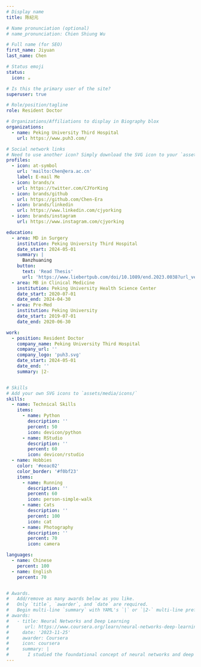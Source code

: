 ```yaml
---
# Display name
title: 陈纪元

# Name pronunciation (optional)
# name_pronunciation: Chien Shiung Wu

# Full name (for SEO)
first_name: Jiyuan
last_name: Chen

# Status emoji
status:
  icon: ☕️

# Is this the primary user of the site?
superuser: true

# Role/position/tagline
role: Resident Doctor

# Organizations/Affiliations to display in Biography blox
organizations:
  - name: Peking University Third Hospital
    url: https://www.puh3.com/

# Social network links
# Need to use another icon? Simply download the SVG icon to your `assets/media/icons/` folder.
profiles:
  - icon: at-symbol
    url: 'mailto:Chen@era.ac.cn'
    label: E-mail Me
  - icon: brands/x
    url: https://twitter.com/CJYorKing
  - icon: brands/github
    url: https://github.com/Chen-Era
  - icon: brands/linkedin
    url: https://www.linkedin.com/cjyorking
  - icon: brands/instagram
    url: https://www.instagram.com/cjyorking

education:
  - area: MD in Surgery
    institution: Peking University Third Hospital
    date_start: 2024-05-01
    summary: |
      Banzhuaning
    button:
      text: 'Read Thesis'
      url: 'https://www.liebertpub.com/doi/10.1089/end.2023.0038?url_ver=Z39.88-2003&rfr_id=ori:rid:crossref.org&rfr_dat=cr_pub%20%200pubmed'
  - area: MB in Clinical Medicine
    institution: Peking University Health Science Center
    date_start: 2020-07-01
    date_end: 2024-04-30
  - area: Pre-Med
    institution: Peking University
    date_start: 2019-07-01
    date_end: 2020-06-30

work:
  - position: Resident Doctor
    company_name: Peking University Third Hospital
    company_url: ''
    company_logo: 'puh3.svg'
    date_start: 2024-05-01
    date_end: ''
    summary: |2-


# Skills
# Add your own SVG icons to `assets/media/icons/`
skills:
  - name: Technical Skills
    items:
      - name: Python
        description: ''
        percent: 50
        icon: devicon/python
      - name: RStudio
        description: ''
        percent: 60
        icon: devicon/rstudio
  - name: Hobbies
    color: '#eeac02'
    color_border: '#f0bf23'
    items:
      - name: Running
        description: ''
        percent: 60
        icon: person-simple-walk
      - name: Cats
        description: ''
        percent: 100
        icon: cat
      - name: Photography
        description: ''
        percent: 70
        icon: camera

languages:
  - name: Chinese
    percent: 100
  - name: English
    percent: 70


# Awards.
#   Add/remove as many awards below as you like.
#   Only `title`, `awarder`, and `date` are required.
#   Begin multi-line `summary` with YAML's `|` or `|2-` multi-line prefix and indent 2 spaces below.
# awards:
#   - title: Neural Networks and Deep Learning
#      url: https://www.coursera.org/learn/neural-networks-deep-learning
#     date: '2023-11-25'
#     awarder: Coursera
#     icon: coursera
#     summary: |
#       I studied the foundational concept of neural networks and deep learning. By the end, I was familiar with the significant technological trends driving the rise of deep learning; build, train, and apply fully connected deep neural networks; implement efficient (vectorized) neural networks; identify key parameters in a neural network’s architecture; and apply deep learning to your own applications.
---  
```

